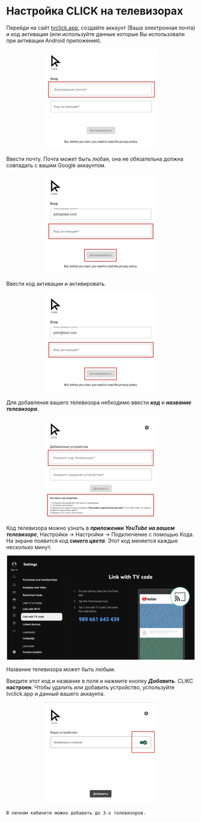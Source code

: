 # Настройка CLICK на телевизорах

Перейди на сайт [tvclick.app](https://tvclick.app/), создайте аккаунт (Ваша электронная почта) и код активации (или используйте данные которые Вы использовали при активации Android приложения).


<p align="center"><img src="image.png" width="300"></p> 

Ввести почту. Почта может быть любая, она не обязательна должна совпадать с вашим Google аккаунтом.

<p align="center"><img src="image-1.png" width="300"></p> 

Ввести код активации и активировать.

<p align="center"><img src="image-2.png" width="300"></p> 

Для добавления вашего телевизора небходимо ввести ***код*** и ***название телевизора***. 

<p align="center"><img src="image-3.png" width="300"></p> 

Код телевизора можно узнать в ***приложении YouTube на вашем телевизоре***, Настройки → Настройки →  Подключение с помощью Кода. На экране появится код ***синего цвета***. Этот код меняется каждые несколько минут.

<p align="center"><img src="image-4.png" width="500"></p> 

Название телевизора может быть любым.

Введите этот код и название в поля и нажмите кнопку ***Добавить***.
CLIKC **настроен**. Чтобы удалить или добавить устройство, успользуйте tvclick.app и данный вашего аккаунта.

<p align="center"><img src="image-5.png" width="300"></p> 


```
В личном кабинете можно добавить до 3-х телевизоров.
```